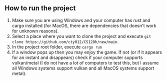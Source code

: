 ## How to run the project
1. Make sure you are using Windows and your computer has rust and cargo installed (for MacOS, there are dependencies that doesn't work for unknown reasons).
2. Select a place where you want to clone the project and execute `git clone https://github.com/cty012/CS128h/new/main`.
4. In the project root folder, execute `cargo run`
5. If a window pops up then you may enjoy the game. If not (or if it appears for an instant and disappears) check if your computer supports vulkan/metal (I do not have a lot of computers to test this, but I assume all Windows systems support vulkan and all MacOS systems support metal).
